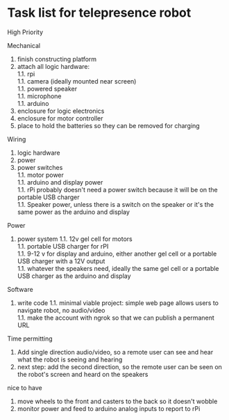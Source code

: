 # Task list for telepresence robot

High Priority

Mechanical

1. finish constructing platform  
1. attach all logic hardware:  
1.1. rpi  
1.1. camera (ideally mounted near screen)  
1.1. powered speaker  
1.1. microphone  
1.1. arduino  
1. enclosure for logic electronics
1. enclosure for motor controller
1. place to hold the batteries so they can be removed for charging

Wiring
1. logic hardware
1. power
1. power switches  
1.1. motor power  
1.1. arduino and display power   
1.1. rPi probably doesn't need a power switch because it will be on the portable USB charger  
1.1. Speaker power, unless there is a switch on the speaker or it's the same power as the arduino and display  

Power

1. power system
1.1. 12v gel cell for motors  
1.1. portable USB charger for rPI  
1.1. 9-12 v for display and arduino, either another gel cell or a portable USB charger with a 12V output  
1.1. whatever the speakers need, ideally the same gel cell or a portable USB charger as the arduino and display  

Software

1. write code
1.1. minimal viable project: simple web page allows users to navigate robot, no audio/video  
1.1. make the account with ngrok so that we can publish a permanent URL  

Time permitting

1. Add single direction audio/video, so a remote user can see and hear what the robot is seeing and hearing
1. next step: add the second direction, so the remote user can be seen on the robot's screen and heard on the speakers

nice to have

1. move wheels to the front and casters to the back so it doesn't wobble
1. monitor power and feed to arduino analog inputs to report to rPi


